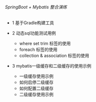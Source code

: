 ###### SpringBoot + Mybatis 整合演练
* 1 基于Gradle构建工具

* 2 动态sql功能测试用例
    * where set trim 标签的使用
    * foreach 标签的使用
    * collection & association 标签的使用
    
* 3 mybatis一级缓存和二级缓存的使用示例
    * 一级缓存使用示例
    * 如何启停二级缓存
    * 如何配置二级缓存
    * 二级缓存使用示例
    

    
